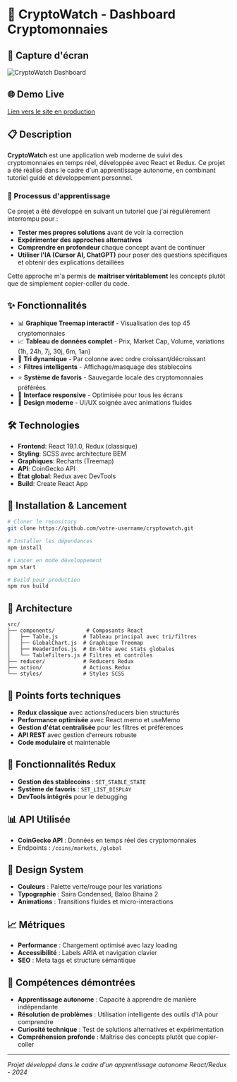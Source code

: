 # 🚀 CryptoWatch - Dashboard Cryptomonnaies

## 📸 Capture d'écran

![CryptoWatch Dashboard](ScreenShot_CryptoWatch.png)

## 🌐 Demo Live

[Lien vers le site en production](https://votre-url-deploy.com)

## 📋 Description

**CryptoWatch** est une application web moderne de suivi des cryptomonnaies en temps réel, développée avec React et Redux. Ce projet a été réalisé dans le cadre d'un apprentissage autonome, en combinant tutoriel guidé et développement personnel.

### 🎯 Processus d'apprentissage

Ce projet a été développé en suivant un tutoriel que j'ai régulièrement interrompu pour :

- **Tester mes propres solutions** avant de voir la correction
- **Expérimenter des approches alternatives**
- **Comprendre en profondeur** chaque concept avant de continuer
- **Utiliser l'IA (Cursor AI, ChatGPT)** pour poser des questions spécifiques et obtenir des explications détaillées

Cette approche m'a permis de **maîtriser véritablement** les concepts plutôt que de simplement copier-coller du code.

## ✨ Fonctionnalités

- 📊 **Graphique Treemap interactif** - Visualisation des top 45 cryptomonnaies
- 📈 **Tableau de données complet** - Prix, Market Cap, Volume, variations (1h, 24h, 7j, 30j, 6m, 1an)
- 🔄 **Tri dynamique** - Par colonne avec ordre croissant/décroissant
- ⚡ **Filtres intelligents** - Affichage/masquage des stablecoins
- ⭐ **Système de favoris** - Sauvegarde locale des cryptomonnaies préférées
- 📱 **Interface responsive** - Optimisée pour tous les écrans
- 🎨 **Design moderne** - UI/UX soignée avec animations fluides

## 🛠️ Technologies

- **Frontend**: React 19.1.0, Redux (classique)
- **Styling**: SCSS avec architecture BEM
- **Graphiques**: Recharts (Treemap)
- **API**: CoinGecko API
- **État global**: Redux avec DevTools
- **Build**: Create React App

## 🚀 Installation & Lancement

```bash
# Cloner le repository
git clone https://github.com/votre-username/cryptowatch.git

# Installer les dépendances
npm install

# Lancer en mode développement
npm start

# Build pour production
npm run build
```

## 📁 Architecture

```
src/
├── components/          # Composants React
│   ├── Table.js        # Tableau principal avec tri/filtres
│   ├── GlobalChart.js  # Graphique Treemap
│   ├── HeaderInfos.js  # En-tête avec stats globales
│   └── TableFilters.js # Filtres et contrôles
├── reducer/            # Reducers Redux
├── action/             # Actions Redux
└── styles/             # Styles SCSS
```

## 🎯 Points forts techniques

- **Redux classique** avec actions/reducers bien structurés
- **Performance optimisée** avec React.memo et useMemo
- **Gestion d'état centralisée** pour les filtres et préférences
- **API REST** avec gestion d'erreurs robuste
- **Code modulaire** et maintenable

## 🔧 Fonctionnalités Redux

- **Gestion des stablecoins** : `SET_STABLE_STATE`
- **Système de favoris** : `SET_LIST_DISPLAY`
- **DevTools intégrés** pour le debugging

## 📊 API Utilisée

- **CoinGecko API** : Données en temps réel des cryptomonnaies
- Endpoints : `/coins/markets`, `/global`

## 🎨 Design System

- **Couleurs** : Palette verte/rouge pour les variations
- **Typographie** : Saira Condensed, Baloo Bhaina 2
- **Animations** : Transitions fluides et micro-interactions

## 📈 Métriques

- **Performance** : Chargement optimisé avec lazy loading
- **Accessibilité** : Labels ARIA et navigation clavier
- **SEO** : Meta tags et structure sémantique

## 🧠 Compétences démontrées

- **Apprentissage autonome** : Capacité à apprendre de manière indépendante
- **Résolution de problèmes** : Utilisation intelligente des outils d'IA pour comprendre
- **Curiosité technique** : Test de solutions alternatives et expérimentation
- **Compréhension profonde** : Maîtrise des concepts plutôt que copier-coller

---

_Projet développé dans le cadre d'un apprentissage autonome React/Redux - 2024_
